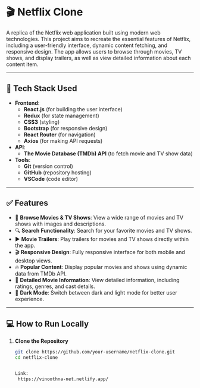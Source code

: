 # 🎬 Netflix Clone

A replica of the Netflix web application built using modern web technologies. This project aims to recreate the essential features of Netflix, including a user-friendly interface, dynamic content fetching, and responsive design. The app allows users to browse through movies, TV shows, and display trailers, as well as view detailed information about each content item.

---

## 🚀 Tech Stack Used

- **Frontend**:
  - **React.js** (for building the user interface)
  - **Redux** (for state management)
  - **CSS3** (styling)
  - **Bootstrap** (for responsive design)
  - **React Router** (for navigation)
  - **Axios** (for making API requests)
- **API**:
  - **The Movie Database (TMDb) API** (to fetch movie and TV show data)
- **Tools**:
  - **Git** (version control)
  - **GitHub** (repository hosting)
  - **VSCode** (code editor)

---

## ✅ Features

- 🎥 **Browse Movies & TV Shows**: View a wide range of movies and TV shows with images and descriptions.
- 🔍 **Search Functionality**: Search for your favorite movies and TV shows.
- ▶️ **Movie Trailers**: Play trailers for movies and TV shows directly within the app.
- 🎬 **Responsive Design**: Fully responsive interface for both mobile and desktop views.
- 🔥 **Popular Content**: Display popular movies and shows using dynamic data from TMDb API.
- 📄 **Detailed Movie Information**: View detailed information, including ratings, genres, and cast details.
- 🌙 **Dark Mode**: Switch between dark and light mode for better user experience.

---

## 💻 How to Run Locally

1. **Clone the Repository**
   ```bash
   git clone https://github.com/your-username/netflix-clone.git
   cd netflix-clone


   Link:
    https://vinoothna-net.netlify.app/
